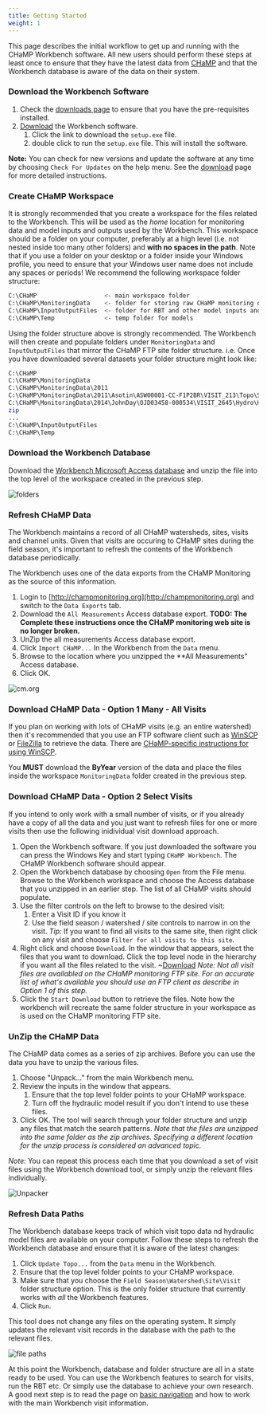 ```yaml
---
title: Getting Started
weight: 1
---
```


This page describes the initial workflow to get up and running with the CHaMP Workbench software. All new users should perform these steps at least once to ensure that they have the latest data from [CHaMP](http://champmonitoring.org) and that the Workbench database is aware of the data on their system.

### Download the Workbench Software

1. Check the [downloads page](/download) to ensure that you have the pre-requisites installed.
1. [Download](/download) the Workbench software.
    1. Click the link to download the `setup.exe` file.
    1. double click to run the `setup.exe` file. This will install the software.

**Note:** You can check for new versions and update the software at any time by choosing `Check For Updates` on the help menu. See the [download](/download) page for more detailed instructions.

### Create CHaMP Workspace

It is strongly recommended that you create a workspace for the files related to the Workbench. This will be used as the *home* location for monitoring data and model inputs and outputs used by the Workbench. This workspace should be a folder on your computer, preferably at a high level (i.e. not nested inside too many other folders) and **with no spaces in the path**. Note that if you use a folder on your desktop or a folder inside your Windows profile, you need to ensure that your Windows user name does not include any spaces or periods! We recommend the following workspace folder structure:

```bash
C:\CHaMP                   <- main workspace folder
C:\CHaMP\MonitoringData    <- folder for storing raw CHaMP monitoring data (topo and hydro files from cm.org)
C:\CHaMP\InputOutputFiles  <- folder for RBT and other model inputs and outputs
C:\CHaMP\Temp              <- temp folder for models
```

Using the folder structure above is strongly recommended. The Workbench will then create and populate folders under `MonitoringData` and `InputOutputFiles` that mirror the CHaMP FTP site folder structure. i.e. Once you have downloaded several datasets your folder structure might look like:

```bash
C:\CHaMP
C:\CHaMP\MonitoringData
C:\CHaMP\MonitoringData\2011
C:\CHaMP\MonitoringData\2011\Asotin\ASW00001-CC-F1P2BR\VISIT_213\Topo\SurveyGDB.zip
C:\CHaMP\MonitoringData\2014\JohnDay\OJD03458-000534\VISIT_2645\Hydro\HydroModelResults.
zip
...
C:\CHaMP\InputOutputFiles
C:\CHaMP\Temp
```

### Download the Workbench Database

Download the [Workbench Microsoft Access database]( 
http://releases.northarrowresearch.com/CHaMPWorkbench/WorkbenchDatabase.zip) and unzip the file into the top level of the workspace created in the previous step.

![folders](/images/folders.png)

### Refresh CHaMP Data

The Workbench maintains a record of all CHaMP watersheds, sites, visits and channel units. Given that visits are occuring to CHaMP sites during the field season, it's important to refresh the contents of the Workbench database periodically.

The Workbench uses one of the data exports from the CHaMP Monitoring as the source of this information. 

1. Login to [http://champmonitoring.org](http://champmonitoring.org) and switch to the `Data Exports` tab.
1. Download the `All Measurements` Access database export. **TODO: The Complete these instructions once the CHaMP monitoring web site is no longer broken.**
1. UnZip the all measurements Access database export.
1. Click `Import CHaMP...` In the Workbench from the `Data` menu.
1. Browse to the location where you unzipped the **All Measurements" Access database.
1. Click OK.

![cm.org](/images/cmorg_allmeasurements.png)

### Download CHaMP Data - Option 1 Many - All Visits

If you plan on working with lots of CHaMP visits (e.g. an entire watershed) then it's recommended that you use an FTP software client such as [WinSCP](http://winscp.net/) or [FileZilla](https://filezilla-project.org) to retrieve the data. There are [CHaMP-specific instructions for using WinSCP](/Technical_Reference/Guides/WinSCP_Quick_How_To_Guide.pdf).

You **MUST** download the **ByYear** version of the data and place the files inside the workspace `MonitoringData` folder created in the previous step.

### Download CHaMP Data - Option 2 Select Visits

If you intend to only work with a small number of visits, or if you already have a copy of all the data and you just want to refresh files for one or more visits then use the following inidividual visit download approach.

1. Open the Workbench software. If you just downloaded the software you can press the Windows Key and start typing `CHaMP Workbench`. The CHaMP Workbench software should appear.
1. Open the Workbench database by choosing `Open` from the File menu. Browse to the Workbench workspace and choose the Access database that you unzipped in an earlier step. The list of all CHaMP visits should populate.
1. Use the filter controls on the left to browse to the desired visit:
    1. Enter a Visit ID if you know it
    1. Use the field season / watershed / site controls to narrow in on the visit.
    *Tip:* If you want to find all visits to the same site, then right click on any visit and choose `Filter for all visits to this site`.
1. Right click and choose `Download`. In the window that appears, select the files that you want to download. Click the top level node in the hierarchy if you want all the files related to the visit.
    ~[Download](/images/download.png)
      *Note: Not all visit files are availabled on the CHaMP monitoring FTP site. For an accurate list of what's available you should use an FTP client as describe in Option 1 of this step.*
1. Click the `Start Download` button to retrieve the files. Note how the workbench will recreate the same folder structure in your workspace as is used on the CHaMP monitoring FTP site.

### UnZip the CHaMP Data

The CHaMP data comes as a series of zip archives. Before you can use the data you have to unzip the various files.

1. Choose "Unpack..." from the main Workbench menu.
1. Review the inputs in the window that appears.
    1. Ensure that the top level folder points to your CHaMP workspace.
    1. Turn off the hydraulic model result if you don't intend to use these files.
1. Click OK. The tool will search through your folder structure and unzip any files that match the search patterns.
*Note that the files are unzipped into the same folder as the zip archives. Specifying a different location for the unzip process is considered an advanced topic.*

*Note:* You can repeat this process each time that you download a set of visit files using the Workbench download tool, or simply unzip the relevant files individually.

![Unpacker](/images/unpacker.png)

### Refresh Data Paths

The Workbench database keeps track of which visit topo data nd hydraulic model files are available on your computer. Follow these steps to refresh the Workbench database and ensure that it is aware of the latest changes:

1. Click `Update Topo...` from the `Data` menu in the Workbench.
1. Ensure that the top level folder points to your CHaMP workspace.
1. Make sure that you choose the `Field Season\Watershed\Site\Visit` folder structure option.  This is the only folder structure that currently works with *all* the Workbench features.
1. Click `Run`.

This tool does not change any files on the operating system. It simply updates the relevant visit records in the database with the path to the relevant files.

![file paths](/images/file_paths.png)

At this point the Workbench, database and folder structure are all in a state ready to be used. You can use the Workbench features to search for visits, run the RBT etc. Or simply use the database to achieve your own research. A good next step is to read the page on [basic navigation](/technical_reference/basic_navigation) and how to work with the main Workbench visit information.